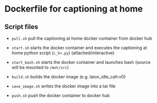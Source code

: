 # Dockerfile for captioning at home

## Script files

- `pull.sh` pull the captioning at home docker container from docker hub 
- `start.sh` starts the docker container and executes the captioning at home python script (`c_h+.py`) (attached/interactive)
- `start_bash.sh` starts the docker container and launches bash (source will be mounted to `/mnt/src`)

- `build.sh` builds the docker image (e.g. laion_idle_cah:v0)
- `save_image.sh` writes the docker image into a tar file
- `push.sh` push the docker container to docker hub
